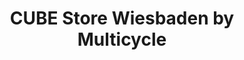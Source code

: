 ---
title: "CUBE Store Wiesbaden by Multicycle"
url: /wiesbaden/cube-store-wiesbaden-by-multicycle/
shop: Fahrrad
---